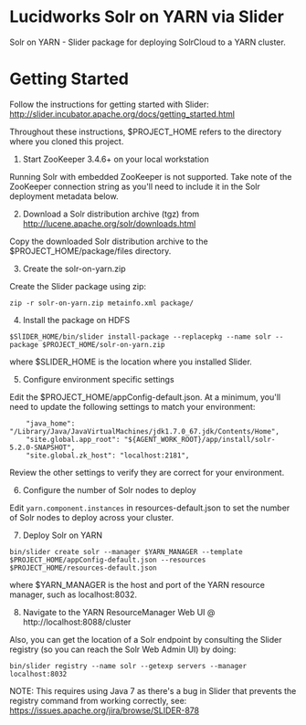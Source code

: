 Lucidworks Solr on YARN via Slider
========

Solr on YARN - Slider package for deploying SolrCloud to a YARN cluster.

Getting Started
========

Follow the instructions for getting started with Slider:
http://slider.incubator.apache.org/docs/getting_started.html

Throughout these instructions, $PROJECT_HOME refers to the directory where you cloned this project.

1. Start ZooKeeper 3.4.6+ on your local workstation

Running Solr with embedded ZooKeeper is not supported. Take note of the ZooKeeper connection string as you'll need to include it in the Solr deployment metadata below.

2. Download a Solr distribution archive (tgz) from http://lucene.apache.org/solr/downloads.html

Copy the downloaded Solr distribution archive to the $PROJECT_HOME/package/files directory.

3. Create the solr-on-yarn.zip

Create the Slider package using zip:

```
zip -r solr-on-yarn.zip metainfo.xml package/
```

4. Install the package on HDFS

```
$SlIDER_HOME/bin/slider install-package --replacepkg --name solr --package $PROJECT_HOME/solr-on-yarn.zip
```

where $SLIDER_HOME is the location where you installed Slider.

5. Configure environment specific settings

Edit the $PROJECT_HOME/appConfig-default.json. At a minimum, you'll need to update the following settings to match your environment:

```
    "java_home": "/Library/Java/JavaVirtualMachines/jdk1.7.0_67.jdk/Contents/Home",
    "site.global.app_root": "${AGENT_WORK_ROOT}/app/install/solr-5.2.0-SNAPSHOT",
    "site.global.zk_host": "localhost:2181",
```

Review the other settings to verify they are correct for your environment.

6. Configure the number of Solr nodes to deploy

Edit `yarn.component.instances` in resources-default.json to set the number of Solr nodes to deploy across your
cluster.

7. Deploy Solr on YARN

```
bin/slider create solr --manager $YARN_MANAGER --template $PROJECT_HOME/appConfig-default.json --resources $PROJECT_HOME/resources-default.json
```

where $YARN_MANAGER is the host and port of the YARN resource manager, such as localhost:8032.

8. Navigate to the YARN ResourceManager Web UI @ http://localhost:8088/cluster

Also, you can get the location of a Solr endpoint by consulting the Slider registry (so you can reach the Solr Web Admin UI) by doing:

```
bin/slider registry --name solr --getexp servers --manager localhost:8032
```

NOTE: This requires using Java 7 as there's a bug in Slider that prevents the registry command from working correctly,
see: https://issues.apache.org/jira/browse/SLIDER-878
